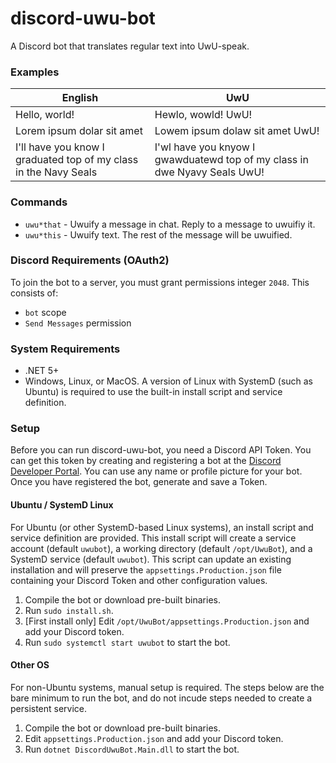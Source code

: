 # discord-uwu-bot
A Discord bot that translates regular text into UwU-speak.

### Examples
|English|UwU|
|-------|---|
|Hello, world!|Hewlo, wowld! UwU!|
|Lorem ipsum dolar sit amet|Lowem ipsum dolaw sit amet UwU!|
|I'll have you know I graduated top of my class in the Navy Seals|I'wl have you knyow I gwawduatewd top of my class in dwe Nyavy Seals UwU!|

### Commands
* `uwu*that` - Uwuify a message in chat. Reply to a message to uwuifiy it.
* `uwu*this` - Uwuify text. The rest of the message will be uwuified.

### Discord Requirements (OAuth2)
To join the bot to a server, you must grant permissions integer `2048`. This consists of:
* `bot` scope
* `Send Messages` permission

### System Requirements
* .NET 5+
* Windows, Linux, or MacOS. A version of Linux with SystemD (such as Ubuntu) is required to use the built-in install script and service definition.

### Setup
Before you can run discord-uwu-bot, you need a Discord API Token. You can get this token by creating and registering a bot at the [Discord Developer Portal](https://discord.com/developers/docs/intro). You can use any name or profile picture for your bot. Once you have registered the bot, generate and save a Token.

#### Ubuntu / SystemD Linux
For Ubuntu (or other SystemD-based Linux systems), an install script and service definition are provided. This install script will create a service account (default `uwubot`), a working directory (default `/opt/UwuBot`), and a SystemD service (default `uwubot`). This script can update an existing installation and will preserve the `appsettings.Production.json` file containing your Discord Token and other configuration values.
1. Compile the bot or download pre-built binaries.
2. Run `sudo install.sh`.
3. \[First install only] Edit `/opt/UwuBot/appsettings.Production.json` and add your Discord token.
4. Run `sudo systemctl start uwubot` to start the bot.

#### Other OS
For non-Ubuntu systems, manual setup is required. The steps below are the bare minimum to run the bot, and do not incude steps needed to create a persistent service.
1. Compile the bot or download pre-built binaries.
2. Edit `appsettings.Production.json` and add your Discord token.
3. Run `dotnet DiscordUwuBot.Main.dll` to start the bot.
